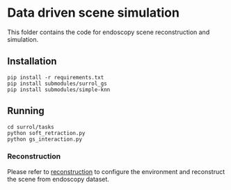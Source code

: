 # Data driven scene simulation
This folder contains the code for endoscopy scene reconstruction and simulation.

## Installation
```
pip install -r requirements.txt
pip install submodules/surrol_gs
pip install submodules/simple-knn
```

## Running
```
cd surrol/tasks
python soft_retraction.py
python gs_interaction.py
```

### Reconstruction
Please refer to [reconstruction](./reconstruction/README.md) to configure the environment and reconstruct the scene from endoscopy dataset.